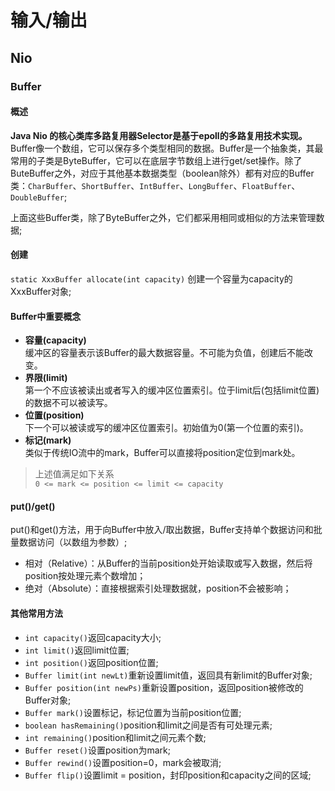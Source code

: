 # 输入/输出
## Nio
### Buffer
#### 概述

**Java Nio 的核心类库多路复用器Selector是基于epoll的多路复用技术实现。**
Buffer像一个数组，它可以保存多个类型相同的数据。Buffer是一个抽象类，其最常用的子类是ByteBuffer，它可以在底层字节数组上进行get/set操作。除了ButeBuffer之外，对应于其他基本数据类型（boolean除外）都有对应的Buffer类：```CharBuffer```、```ShortBuffer```、```IntBuffer```、```LongBuffer```、```FloatBuffer```、```DoubleBuffer```;

上面这些Buffer类，除了ByteBuffer之外，它们都采用相同或相似的方法来管理数据;

#### 创建

```static XxxBuffer allocate(int capacity)```
	创建一个容量为capacity的XxxBuffer对象;
	
#### Buffer中重要概念
- **容量(capacity)**
	<br/>缓冲区的容量表示该Buffer的最大数据容量。不可能为负值，创建后不能改变。
- **界限(limit)**
	<br/>第一个不应该被读出或者写入的缓冲区位置索引。位于limit后(包括limit位置)的数据不可以被读写。
- **位置(position)**
	<br/>下一个可以被读或写的缓冲区位置索引。初始值为0(第一个位置的索引)。
- **标记(mark)**
	<br/>类似于传统IO流中的mark，Buffer可以直接将position定位到mark处。
	
> 上述值满足如下关系<br/>
```0 <= mark <= position <= limit <= capacity```
	
#### put()/get()
put()和get()方法，用于向Buffer中放入/取出数据，Buffer支持单个数据访问和批量数据访问（以数组为参数）;

- 相对（Relative）：从Buffer的当前position处开始读取或写入数据，然后将position按处理元素个数增加；
- 绝对（Absolute）：直接根据索引处理数据就，position不会被影响；

#### 其他常用方法
- ```int capacity()```返回capacity大小;
- ```int limit()```返回limit位置;
- ```int position()```返回position位置;
- ```Buffer limit(int newLt)```重新设置limit值，返回具有新limit的Buffer对象;
- ```Buffer position(int newPs)```重新设置position，返回position被修改的Buffer对象;
- ```Buffer mark()```设置标记，标记位置为当前position位置;
- ```boolean hasRemaining()```position和limit之间是否有可处理元素;
- ```int remaining()```position和limit之间元素个数;
- ```Buffer reset()```设置position为mark;
- ```Buffer rewind()```设置position=0，mark会被取消;
- ```Buffer flip()```设置limit = position，封印position和capacity之间的区域;
	


